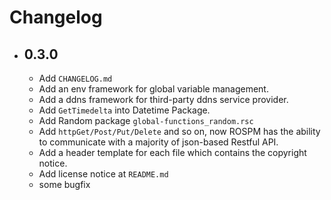 # Changelog

- ## 0.3.0
    * Add `CHANGELOG.md`
    * Add an env framework for global variable management.
    * Add a ddns framework for third-party ddns service provider.
    * Add `GetTimedelta` into Datetime Package.
    * Add Random package `global-functions_random.rsc`
    * Add `httpGet/Post/Put/Delete` and so on, now ROSPM has the ability to
    communicate with a majority of json-based Restful API.
    * Add a header template for each file which contains the copyright notice.
    * Add license notice at `README.md`
    * some bugfix
